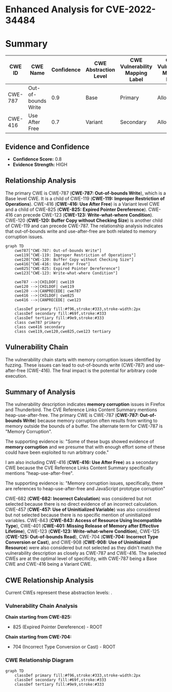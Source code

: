 # Enhanced Analysis for CVE-2022-34484

# Summary
| CWE ID | CWE Name | Confidence | CWE Abstraction Level | CWE Vulnerability Mapping Label | CWE-Vulnerability Mapping Notes |
|---|---|---|---|---|---|
| CWE-787 | Out-of-bounds Write | 0.9 | Base | Primary | Allowed |
| CWE-416 | Use After Free | 0.7 | Variant | Secondary | Allowed |

## Evidence and Confidence

*   **Confidence Score:** 0.8
*   **Evidence Strength:** HIGH

## Relationship Analysis
The primary CWE is CWE-787 (**CWE-787: Out-of-bounds Write**), which is a Base level CWE. It is a child of CWE-119 (**CWE-119: Improper Restriction of Operations**). CWE-416 (**CWE-416: Use After Free**) is a Variant level CWE and a child of CWE-825 (**CWE-825: Expired Pointer Dereference**). CWE-416 can precede CWE-123 (**CWE-123: Write-what-where Condition**). CWE-120 (**CWE-120: Buffer Copy without Checking Size**) is another child of CWE-119 and can precede CWE-787. The relationship analysis indicates that out-of-bounds write and use-after-free are both related to memory corruption issues.

```mermaid
graph TD
    cwe787["CWE-787: Out-of-bounds Write"]
    cwe119["CWE-119: Improper Restriction of Operations"]
    cwe120["CWE-120: Buffer Copy without Checking Size"]
    cwe416["CWE-416: Use After Free"]
    cwe825["CWE-825: Expired Pointer Dereference"]
    cwe123["CWE-123: Write-what-where Condition"]

    cwe787 -->|CHILDOF| cwe119
    cwe120 -->|CHILDOF| cwe119
    cwe120 -->|CANPRECEDE| cwe787
    cwe416 -->|CHILDOF| cwe825
    cwe416 -->|CANPRECEDE| cwe123

    classDef primary fill:#f96,stroke:#333,stroke-width:2px
    classDef secondary fill:#69f,stroke:#333
    classDef tertiary fill:#9e9,stroke:#333
    class cwe787 primary
    class cwe416 secondary
    class cwe119,cwe120,cwe825,cwe123 tertiary
```

## Vulnerability Chain
The vulnerability chain starts with memory corruption issues identified by fuzzing. These issues can lead to out-of-bounds write (CWE-787) and use-after-free (CWE-416). The final impact is the potential for arbitrary code execution.

## Summary of Analysis
The vulnerability description indicates **memory corruption** issues in Firefox and Thunderbird. The CVE Reference Links Content Summary mentions heap-use-after-free. The primary CWE is CWE-787 (**CWE-787: Out-of-bounds Write**) because memory corruption often results from writing to memory outside the bounds of a buffer. The alternate term for CWE-787 is "Memory Corruption".

The supporting evidence is: "Some of these bugs showed evidence of **memory corruption** and we presume that with enough effort some of these could have been exploited to run arbitrary code."

I am also including CWE-416 (**CWE-416: Use After Free**) as a secondary CWE because the CVE Reference Links Content Summary specifically mentions "heap-use-after-free".

The supporting evidence is: "Memory corruption issues, specifically, there are references to heap-use-after-free and JavaScript prototype corruption"

CWE-682 (**CWE-682: Incorrect Calculation**) was considered but not selected because there is no direct evidence of an incorrect calculation. CWE-457 (**CWE-457: Use of Uninitialized Variable**) was also considered but not selected because there is no specific mention of uninitialized variables. CWE-843 (**CWE-843: Access of Resource Using Incompatible Type**), CWE-401 (**CWE-401: Missing Release of Memory after Effective Lifetime**), CWE-123 (**CWE-123: Write-what-where Condition**), CWE-125 (**CWE-125: Out-of-bounds Read**), CWE-704 (**CWE-704: Incorrect Type Conversion or Cast**), and CWE-908 (**CWE-908: Use of Uninitialized Resource**) were also considered but not selected as they didn't match the vulnerability description as closely as CWE-787 and CWE-416. The selected CWEs are at the optimal level of specificity, with CWE-787 being a Base CWE and CWE-416 being a Variant CWE.


## CWE Relationship Analysis

Current CWEs represent these abstraction levels: .


### Vulnerability Chain Analysis

**Chain starting from CWE-825:**
- 825 (Expired Pointer Dereference) - ROOT


**Chain starting from CWE-704:**
- 704 (Incorrect Type Conversion or Cast) - ROOT



### CWE Relationship Diagram

```mermaid
graph TD
    classDef primary fill:#f96,stroke:#333,stroke-width:2px
    classDef secondary fill:#69f,stroke:#333
    classDef tertiary fill:#9e9,stroke:#333
```